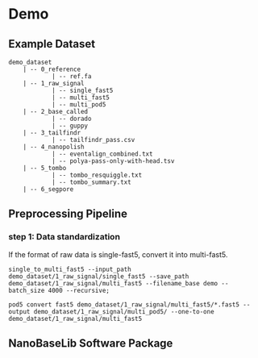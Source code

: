 # Demo

## Example Dataset
```
demo_dataset
    | -- 0_reference
            | -- ref.fa
    | -- 1_raw_signal
            | -- single_fast5
            | -- multi_fast5
            | -- multi_pod5
    | -- 2_base_called
            | -- dorado
            | -- guppy
    | -- 3_tailfindr
            | -- tailfindr_pass.csv
    | -- 4_nanopolish
            | -- eventalign_combined.txt
            | -- polya-pass-only-with-head.tsv
    | -- 5_tombo
            | -- tombo_resquiggle.txt
            | -- tombo_summary.txt
    | -- 6_segpore        
```
## Preprocessing Pipeline

### step 1: Data standardization

If the format of raw data is single-fast5, convert it into multi-fast5.
```
single_to_multi_fast5 --input_path demo_dataset/1_raw_signal/single_fast5 --save_path demo_dataset/1_raw_signal/multi_fast5 --filename_base demo --batch_size 4000 --recursive; 
```

```
pod5 convert fast5 demo_dataset/1_raw_signal/multi_fast5/*.fast5 --output demo_dataset/1_raw_signal/multi_pod5/ --one-to-one demo_dataset/1_raw_signal/multi_fast5
```


## NanoBaseLib Software Package
